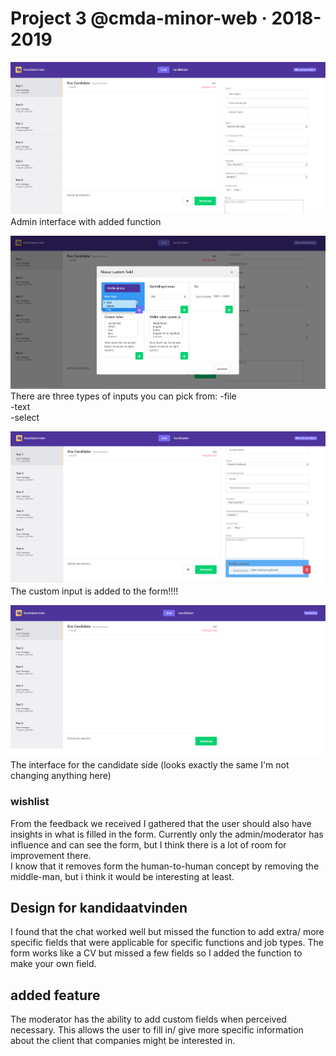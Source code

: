 # Project 3 @cmda-minor-web · 2018-2019


![application](app/src/img/admin.png)  
Admin interface with added function

![application](app/src/img/selecting.png)  
There are three types of inputs you can pick from:
  -file  
  -text  
  -select  

  ![application](app/src/img/added.png)  
  The custom input is added to the form!!!!

![application](app/src/img/candidate.png)  
The interface for the candidate side (looks exactly the same I'm not changing anything here)

### wishlist
From the feedback we received I gathered that the user should also have insights in what is filled in the form. Currently only the admin/moderator has influence and can see the form, but I think there is a lot of room for improvement there.  
I know that it removes form the human-to-human concept by removing the middle-man, but i think it would be interesting at least.  

## Design for kandidaatvinden
I found that the chat worked well but missed the function to add extra/ more specific fields that were applicable for specific functions and job types. The form works like a CV but missed a few fields so I added the function to make your own field.

## added feature
The moderator has the ability to add custom fields when perceived necessary.
This allows the user to fill in/ give more specific information about the client that companies might be interested in.
